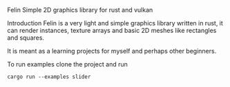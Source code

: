 Felin
Simple 2D graphics library for rust and vulkan

Introduction
Felin is a very light and simple graphics library written in rust, it can render instances, texture arrays and basic 2D meshes like rectangles and squares.

It is meant as a learning projects for myself and perhaps other beginners.

To run examples clone the project and run

```
cargo run --examples slider

```